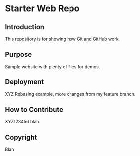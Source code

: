 # Starter Web Repo

## Introduction
This repository is for showing how Git and GitHub work.

## Purpose
Sample website with plenty of files for demos.

## Deployment
XYZ
Rebasing example, more changes from my feature branch.

## How to Contribute
XYZ123456
blah

## Copyright
Blah
